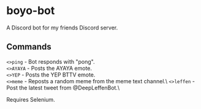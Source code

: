 # boyo-bot
A Discord bot for my friends Discord server.


## Commands

`<>ping` - Bot responds with "pong".\
`<>AYAYA` - Posts the AYAYA emote.\
`<>YEP` - Posts the YEP BTTV emote.\
`<>meme` - Reposts a random meme from the meme text channel.\ 
`<>leffen` - Post the latest tweet from @DeepLeffenBot.\

Requires Selenium.
